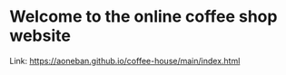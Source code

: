 # Welcome to the online coffee shop website

Link: https://aoneban.github.io/coffee-house/main/index.html
